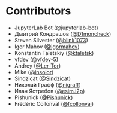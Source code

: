 # Contributors

* JupyterLab Bot ([@jupyterlab-bot](https://crowdin.com/profile/jupyterlab-bot))
* Дмитрий Кондрашов ([@D1moncheck](https://crowdin.com/profile/D1moncheck))
* Steven Silvester ([@blink1073](https://crowdin.com/profile/blink1073))
* Igor Mahov ([@Igormahov](https://crowdin.com/profile/Igormahov))
* Konstantin Taletskiy ([@ktaletsk](https://crowdin.com/profile/ktaletsk))
* vfdev ([@vfdev-5](https://crowdin.com/profile/vfdev-5))
* Andrey ([@Ler-Tor](https://crowdin.com/profile/Ler-Tor))
* Mike ([@insolor](https://crowdin.com/profile/insolor))
* Sindzicat ([@Sindzicat](https://crowdin.com/profile/Sindzicat))
* Николай Графф ([@nigraff](https://crowdin.com/profile/nigraff))
* Иван Ястребов ([@esim.i2p](https://crowdin.com/profile/esim.i2p))
* Pishunick ([@Pishunick](https://crowdin.com/profile/Pishunick))
* Frédéric Collonval ([@fcollonval](https://crowdin.com/profile/fcollonval))
